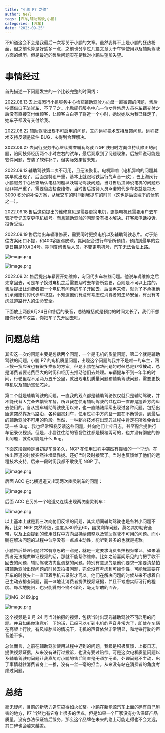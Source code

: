 ```yaml
---
title: "小鹏 P7 之殤"
author: Neal
tags: [汽车,辅助驾驶,小鹏]
categories: [汽车]
date: "2022-09-25"
---
```


不知道这会不会是我最后一次写关于小鹏的文章。虽然我算不上是小鹏的狂热粉丝，但之前也算是好感多一点，之前也分享过几篇文章关于车辆使用以及辅助驾驶方面的经历。但是最近的售后问题实在是我对小鹏失望加失望。

# 事情经过

首先描述一下问题发生的一个比较完整的时间线：

2022.08.13 去上海闵行小鹏服务中心检查辅助驾驶方向盘一直微调的问题，售后技师借口无法试车，不了了之。小鹏闵行服务中心一位女性售后人员在车辆交付之后没有直接交付给顾客，让顾客白白等了将近一个小时，她说她以为我已经走了，她车子都没有交付给我。

2022.08.22 辅助驾驶出现不可启用的问题，又向远程技术支持反馈问题。远程技术支持反馈是软件 BUG，未得到合理解决。

2022.08.27 去闵行服务中心继续排查辅助驾驶 NGP 使用时方向盘持续修正的问题，陪同技师经历两个小时左右的试车，最后观察到了问题现象。后技师说可能是软件问题，安装了软件补丁，但实际效果暂未知。

2022.09.12 辅助驾驶第二次不可用，且无法恢复。电机异响（电机异响的问题其实早就出现了，后面是特别严重，基本上就跟地铁运行的声音一致），去上海闵行小鹏服务中心检查确认电机问题以及辅助驾驶问题，当时售后技师说电机的问题已经非常严重了，需要留店检查维修。当时售后接待人员承诺的代步车权益是每天 3000 积分的补偿方案，从我交车的时间到我提车的时间（这也是后面埋下的伏笔之一）。

2022.09.18 售后这边提出的维修意见是需要更换电机，更换电机还需要用户去车管所登记去变更电机编号。而且辅助驾驶的问题没有根本解决。打客服电话投诉，投诉受理。

2022.09.19 售后给出车辆维修表，需要同时更换电机以及辅助驾驶芯片。对于赔偿方案闭口不提，和400客服踢皮球。期间配合进行车管所预约，预约到最早的变更日期是10月24号。期间咨询售后人员，不变更电机号，汽车无法合法上路。

![image.png](https://s2.loli.net/2022/09/25/uJhb6DT82ev7UNB.png)

![image.png](https://s2.loli.net/2022/09/25/aFl2H8tpeOskAnx.png)

2022.09.24 售后提出车辆要开始维修，询问代步车权益问题。他说车辆维修之后先拿回去，可是车子换过电机之后需要及时去车管所变更，否则是不可以上路的。售后提出让消费者把一个电机有问题的车子开回去，后面再来修，就为了不承担他们承诺赔付的代步车权益。不知道他们有没有考虑过消费者的生命安全，有没有考虑过道路行人的生命安全。

下面放上两段9月24日和售后的录音，总结概括就是预约的时间太长了，我们不想赔你代步车权益，你把车子先开回去吧。

# 问题总结

其实这一次的问题主要是包括两个问题，一个是电机的质量问题，第二个就是辅助驾驶的问题。小鹏 P7 的电机质量问题，出现这个问题的我并不是唯一的车主，网上搜一搜应该也有很多类似的方案。但是小鹏在解决问题的时候总是非常被动，总是消费者要花费巨大的时间和经历去推动他们去处理。车辆提车不到一年半的时间，行驶里程不足两万五千公里，就出现电机质量问题和辅助驾驶问题，需要更换电机以及辅助驾驶芯片。

第二个就是辅助驾驶的问题。一直我的观点都是辅助驾驶仅仅就只是辅助驾驶，并不能代替人完全去接管车辆。所以我在使用辅助驾驶的过程中一直都是握着方向盘去使用的。自从提车辅助驾驶使用以来，也一直陆陆续续出现过各种问题。包括出匝道突然靠近马路沿，各种幽灵刹车，使用过程中方向盘一直在不断微调，到最后的辅助驾驶不可用的阶段。当然，一种新兴技术在出现的过程中肯定在所难免会出现一些 Bug，我也经常积极反馈这些问题，并向他们上传日志，甚至配合提供行车记录仪视频。但是，小鹏往往给的答复往往都是模棱两可的，也并没有彻底的修复问题，就说可能是什么 Bug。

下面这段视频是当初提车没多久，NGP 在使用过程中突然有撞墙的一个举动，在快出匝道的时候突然往墙壁靠拢。还好当时及时接管了。当时也反馈给了他们的远程技术支持，​后来一段时间我都不敢使用 NGP 了。

![image.png](https://s2.loli.net/2022/09/25/uxAaHDtbfB8dkIq.jpg)

后面 ACC 在北横通道又出现两次幽灵刹车的问题：

![image.png](https://s2.loli.net/2022/09/25/2Ygm7uK8pM5S3qf.jpg)

后面 ACC 在另外一个地道又连续出现两次幽灵刹车：

![image.png](https://s2.loli.net/2022/09/25/txelfjwUqQrJKTH.jpg)

以上基本上就是我三次向他们反馈的问题，其实期间辅助驾驶也是各种小问题不断，比如 NGP 突然降级，速度从80降到60，幽灵刹车问题，莫名其妙勒安全带，以及上面提到的使用过程中方向盘持续调整以及辅助驾驶不可用的问题。而小鹏在解决问题的过程中似乎没有一点点主动性，能听到最多的也就是抱歉。

小鹏售后处理问题非常有意思的一点是，就是一定要求消费者拍视频举证。如果消费者无法提供举证视频的话，那就不能帮你维修。比如之前喜闻乐见的门把手收不回去的问题，辅助驾驶方向盘调整的问题。特别有意思的是他们要求一定要清楚拍摄辅助驾驶出现问题的时候去拍摄问题，完全没有考虑到可操作性，可能我需要在开车的时候头上一直顶着手机去录影才可以。他们在解决问题的时候从来不想着自己主动去排查问题，而一味地让消费者提供视频证据，并且不考虑实际可行的程度。每次地提问，也只能得到不痛不痒的，毫无帮助的回答。

![IMG_2489.jpg](https://s2.loli.net/2022/09/25/DrfNEqpuakTUtPs.jpg)

![image.png](https://s2.loli.net/2022/09/25/UelqrcLu8f6hIZ5.png)

这个视频是 9 月 24 号当时拍摄的视频，包括当时出现的辅助驾驶不可启用的问题。并且如果你注意听一下的话，已经可以听到电机的声音非常大了，即使在车辆在高架上行驶，有风噪胎噪的情况下，电机的声音依然非常明显，和地铁行驶的声音差不多。

总体而言，之前在辅助驾驶使用过程中遇到的问题，我都是积极反馈，上报日志，提供视频证据，从来没有进行过投诉，也没有要过赔偿。可是这次电机质量问题以及辅助驾驶的问题让我真的对小鹏的售后简直是无语加无语，处理问题不主动，出了事情就往消费者身上一推，没有一丝一毫的担当。从来没有站在消费者的角度考虑过问题。

# 总结

毫无疑问，目前的新势力造车搞得如火如荼。小鹏在新能源汽车上面的确有自己厉害的地方，P7 当然也有它身上很多的优点。但是如果一个厂家没有办法保证产品质量，没有办法保证售后服务，那么这个品牌在未来的路上可能走得也不会太远，其口碑也会越来越差。

